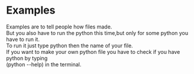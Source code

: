 # Examples  

Examples are to tell people how files made.  
But you also have to run the python this time,but only for some python you have to run it.  
To run it just type python then the name of your file.  
If you want to make your own python file you have to check if you have python by typing   
(python --help) in the terminal.  

